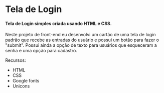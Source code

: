 # Tela de Login

#### Tela de Login simples criada usando HTML e CSS. 

Neste projeto de front-end eu desenvolvi um cartão de uma tela de login padrão que recebe as entradas do usuário e possui um botão para fazer o "submit". Possui ainda a opção de texto para usuários que esqueceram a senha e uma opção para cadastro. 

Recursos:

- HTML
- CSS
- Google fonts
- Unicons



###### 